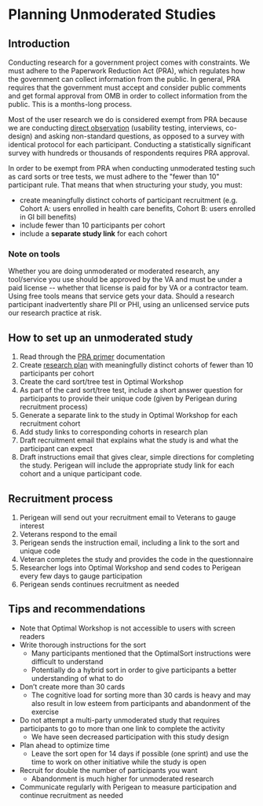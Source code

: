 # Planning Unmoderated Studies
## Introduction
Conducting research for a government project comes with constraints. We must adhere to the Paperwork Reduction Act (PRA), which regulates how the government can collect information from the public. In general, PRA requires that the government must accept and consider public comments and get formal approval from OMB in order to collect information from the public. This is a months-long process. 

Most of the user research we do is considered exempt from PRA because we are conducting [direct observation](https://github.com/department-of-veterans-affairs/va.gov-team/blob/master/platform/research/planning/what-is-paperwork-reduction-act.md) (usability testing, interviews, co-design) and asking non-standard questions, as opposed to a survey with identical protocol for each participant. Conducting a statistically significant survey with hundreds or thousands of respondents requires PRA approval. 

In order to be exempt from PRA when conducting unmoderated testing such as card sorts or tree tests, we must adhere to the "fewer than 10" participant rule. That means that when structuring your study, you must: 
- create meaningfully distinct cohorts of participant recruitment (e.g. Cohort A: users enrolled in health care benefits, Cohort B: users enrolled in GI bill benefits)
- include fewer than 10 participants per cohort
- include a **separate study link** for each cohort

### Note on tools
Whether you are doing unmoderated or moderated research, any tool/service you use should be approved by the VA and must be under a paid license -- whether that license is paid for by VA or a contractor team. Using free tools means that service gets your data. Should a research participant inadvertently share PII or PHI, using an unlicensed service puts our research practice at risk.

## How to set up an unmoderated study
1. Read through the [PRA primer](https://github.com/department-of-veterans-affairs/va.gov-team/blob/master/platform/research/planning/what-is-paperwork-reduction-act.md) documentation
2. Create [research plan](https://github.com/department-of-veterans-affairs/va.gov-team/blob/master/platform/research/research-plan-template.md) with meaningfully distinct cohorts of fewer than 10 participants per cohort
3. Create the card sort/tree test in Optimal Workshop
4. As part of the card sort/tree test, include a short answer question for participants to provide their unique code (given by Perigean during recruitment process)
5. Generate a separate link to the study in Optimal Workshop for each recruitment cohort
6. Add study links to corresponding cohorts in research plan
7. Draft recruitment email that explains what the study is and what the participant can expect
8. Draft instructions email that gives clear, simple directions for completing the study. Perigean will include the appropriate study link for each cohort and a unique participant code. 

## Recruitment process
1. Perigean will send out your recruitment email to Veterans to gauge interest
2. Veterans respond to the email
3. Perigean sends the instruction email, including a link to the sort and unique code
3. Veteran completes the study and provides the code in the questionnaire 
4. Researcher logs into Optimal Workshop and send codes to Perigean every few days to gauge participation
5. Perigean sends continues recruitment as needed 

## Tips and recommendations
- Note that Optimal Workshop is not accessible to users with screen readers
- Write thorough instructions for the sort
   - Many participants mentioned that the OptimalSort instructions were difficult to understand
   - Potentially do a hybrid sort in order to give participants a better understanding of what to do
- Don’t create more than 30 cards
   - The cognitive load for sorting more than 30 cards is heavy and may also result in low esteem from participants and abandonment of the exercise
- Do not attempt a multi-party unmoderated study that requires participants to go to more than one link to complete the activity
   - We have seen decreased participation with this study design
- Plan ahead to optimize time
   - Leave the sort open for 14 days if possible (one sprint) and use the time to work on other initiative while the study is open
- Recruit for double the number of participants you want
   - Abandonment is much higher for unmoderated research
- Communicate regularly with Perigean to measure participation and continue recruitment as needed
